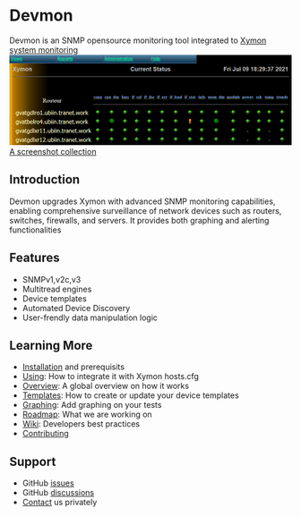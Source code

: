 <!DOCTYPE markdown>
# Devmon
Devmon is an SNMP opensource monitoring tool integrated to [Xymon system monitoring](https://xymon.sourceforge.io/)  
![Devmon's Current Overview](devmon_current_status.png)  
[A screenshot collection](https://wiki.ubiquitous-network.ch/doku.php?id=en:devmon:screenshots)

## Introduction
Devmon upgrades Xymon with advanced SNMP monitoring capabilities, enabling comprehensive surveillance of network devices such as routers, switches, firewalls, and servers. It provides both graphing and alerting functionalities

## Features
- SNMPv1,v2c,v3
- Multitread engines
- Device templates
- Automated Device Discovery
- User-frendly data manipulation logic   

## Learning More
- [Installation](docs/INSTALLATION.md) and prerequisits
- [Using](docs/USING.md): How to integrate it with Xymon hosts.cfg
- [Overview](docs/OVERVIEW.md): A global overview on how it works
- [Templates](docs/TEMPLATES.md): How to create or update your device templates
- [Graphing](docs/GRAPHING.md): Add graphing on your tests
- [Roadmap](discussions/94): What we are working on 
- [Wiki](http://wiki.ubiquitous-network.ch/doku.php?id=en:devmon): Developers best practices
- [Contributing](docs/CONTRIBUTING.md)
  

## Support
- GitHub [issues](https://github.com/bonomani/devmon/issues)
- GitHub [discussions](https://github.com/bonomani/devmon/discussions)
- [Contact](https://ubiquitous-network.ch/contact/) us privately
